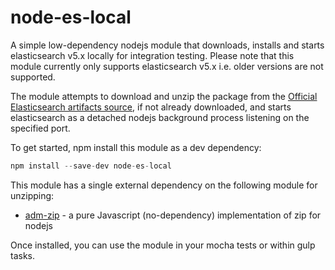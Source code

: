 # node-es-local
A simple low-dependency nodejs module that downloads, installs and starts elasticsearch v5.x locally for integration testing. Please note that this module currently only supports elasticsearch v5.x i.e. older versions are not supported.

The module attempts to download and unzip the package from the [Official Elasticsearch artifacts source](https://artifacts.elastic.co/downloads), if not already downloaded, and starts elasticsearch as a detached nodejs background process listening on the specified port.

To get started, npm install this module as a dev dependency:

```javascript
npm install --save-dev node-es-local
```

This module has a single external dependency on the following module for unzipping:

* [adm-zip](https://github.com/cthackers/adm-zip) - a pure Javascript (no-dependency) implementation of zip for nodejs

Once installed, you can use the module in your mocha tests or within gulp tasks.